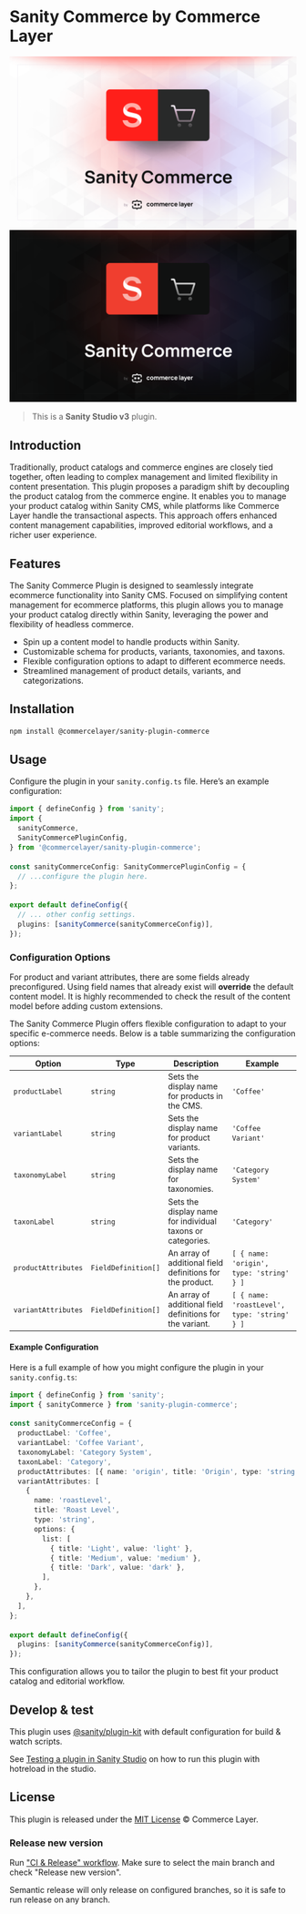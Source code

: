 # Sanity Commerce by Commerce Layer

![Sanity Commerce by Commerce Layer](/assets//header.png#gh-light-mode-only)
![Sanity Commerce by Commerce Layer](/assets//header-dark.png#gh-dark-mode-only)

> This is a **Sanity Studio v3** plugin.

## Introduction

Traditionally, product catalogs and commerce engines are closely tied together, often leading to complex management and limited flexibility in content presentation. This plugin proposes a paradigm shift by decoupling the product catalog from the commerce engine. It enables you to manage your product catalog within Sanity CMS, while platforms like Commerce Layer handle the transactional aspects. This approach offers enhanced content management capabilities, improved editorial workflows, and a richer user experience.

## Features

The Sanity Commerce Plugin is designed to seamlessly integrate ecommerce functionality into Sanity CMS. Focused on simplifying content management for ecommerce platforms, this plugin allows you to manage your product catalog directly within Sanity, leveraging the power and flexibility of headless commerce.

- Spin up a content model to handle products within Sanity.
- Customizable schema for products, variants, taxonomies, and taxons.
- Flexible configuration options to adapt to different ecommerce needs.
- Streamlined management of product details, variants, and categorizations.

## Installation

```sh
npm install @commercelayer/sanity-plugin-commerce
```

## Usage

Configure the plugin in your `sanity.config.ts` file. Here’s an example configuration:

```typescript
import { defineConfig } from 'sanity';
import {
  sanityCommerce,
  SanityCommercePluginConfig,
} from '@commercelayer/sanity-plugin-commerce';

const sanityCommerceConfig: SanityCommercePluginConfig = {
  // ...configure the plugin here.
};

export default defineConfig({
  // ... other config settings.
  plugins: [sanityCommerce(sanityCommerceConfig)],
});
```

### Configuration Options

For product and variant attributes, there are some fields already preconfigured. Using field names that already exist will **override** the default content model. It is highly recommended to check the result of the content model before adding custom extensions.

The Sanity Commerce Plugin offers flexible configuration to adapt to your specific e-commerce needs. Below is a table summarizing the configuration options:

| Option              | Type                | Description                                                | Example                                      |
| ------------------- | ------------------- | ---------------------------------------------------------- | -------------------------------------------- |
| `productLabel`      | `string`            | Sets the display name for products in the CMS.             | `'Coffee'`                                   |
| `variantLabel`      | `string`            | Sets the display name for product variants.                | `'Coffee Variant'`                           |
| `taxonomyLabel`     | `string`            | Sets the display name for taxonomies.                      | `'Category System'`                          |
| `taxonLabel`        | `string`            | Sets the display name for individual taxons or categories. | `'Category'`                                 |
| `productAttributes` | `FieldDefinition[]` | An array of additional field definitions for the product.  | `[ { name: 'origin', type: 'string' } ]`     |
| `variantAttributes` | `FieldDefinition[]` | An array of additional field definitions for the variant.  | `[ { name: 'roastLevel', type: 'string' } ]` |

#### Example Configuration

Here is a full example of how you might configure the plugin in your `sanity.config.ts`:

```typescript
import { defineConfig } from 'sanity';
import { sanityCommerce } from 'sanity-plugin-commerce';

const sanityCommerceConfig = {
  productLabel: 'Coffee',
  variantLabel: 'Coffee Variant',
  taxonomyLabel: 'Category System',
  taxonLabel: 'Category',
  productAttributes: [{ name: 'origin', title: 'Origin', type: 'string' }],
  variantAttributes: [
    {
      name: 'roastLevel',
      title: 'Roast Level',
      type: 'string',
      options: {
        list: [
          { title: 'Light', value: 'light' },
          { title: 'Medium', value: 'medium' },
          { title: 'Dark', value: 'dark' },
        ],
      },
    },
  ],
};

export default defineConfig({
  plugins: [sanityCommerce(sanityCommerceConfig)],
});
```

This configuration allows you to tailor the plugin to best fit your product catalog and editorial workflow.

## Develop & test

This plugin uses [@sanity/plugin-kit](https://github.com/sanity-io/plugin-kit)
with default configuration for build & watch scripts.

See [Testing a plugin in Sanity Studio](https://github.com/sanity-io/plugin-kit#testing-a-plugin-in-sanity-studio)
on how to run this plugin with hotreload in the studio.

## License

This plugin is released under the [MIT License](LICENSE) © Commerce Layer.

### Release new version

Run ["CI & Release" workflow](TODO/actions/workflows/main.yml).
Make sure to select the main branch and check "Release new version".

Semantic release will only release on configured branches, so it is safe to run release on any branch.
